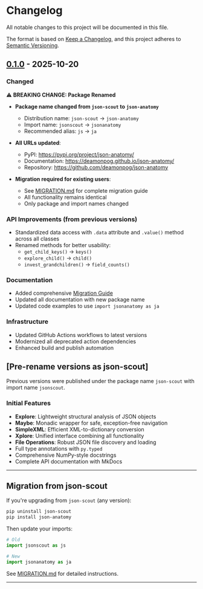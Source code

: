 # Changelog

All notable changes to this project will be documented in this file.

The format is based on [Keep a Changelog](https://keepachangelog.com/en/1.0.0/),
and this project adheres to [Semantic Versioning](https://semver.org/spec/v2.0.0.html).

## [0.1.0] - 2025-10-20

### Changed

⚠️ **BREAKING CHANGE: Package Renamed**

- **Package name changed from `json-scout` to `json-anatomy`**
  - Distribution name: `json-scout` → `json-anatomy`
  - Import name: `jsonscout` → `jsonanatomy`
  - Recommended alias: `js` → `ja`
  
- **All URLs updated**:
  - PyPI: https://pypi.org/project/json-anatomy/
  - Documentation: https://deamonpog.github.io/json-anatomy/
  - Repository: https://github.com/deamonpog/json-anatomy

- **Migration required for existing users**:
  - See [MIGRATION.md](MIGRATION.md) for complete migration guide
  - All functionality remains identical
  - Only package and import names changed

### API Improvements (from previous versions)

- Standardized data access with `.data` attribute and `.value()` method across all classes
- Renamed methods for better usability:
  - `get_child_keys()` → `keys()`
  - `explore_child()` → `child()`
  - `invest_grandchildren()` → `field_counts()`

### Documentation

- Added comprehensive [Migration Guide](MIGRATION.md)
- Updated all documentation with new package name
- Updated code examples to use `import jsonanatomy as ja`

### Infrastructure

- Updated GitHub Actions workflows to latest versions
- Modernized all deprecated action dependencies
- Enhanced build and publish automation

## [Pre-rename versions as json-scout]

Previous versions were published under the package name `json-scout` with import name `jsonscout`.

### Initial Features

- **Explore**: Lightweight structural analysis of JSON objects
- **Maybe**: Monadic wrapper for safe, exception-free navigation
- **SimpleXML**: Efficient XML-to-dictionary conversion
- **Xplore**: Unified interface combining all functionality
- **File Operations**: Robust JSON file discovery and loading
- Full type annotations with `py.typed`
- Comprehensive NumPy-style docstrings
- Complete API documentation with MkDocs

---

## Migration from json-scout

If you're upgrading from `json-scout` (any version):

```bash
pip uninstall json-scout
pip install json-anatomy
```

Then update your imports:
```python
# Old
import jsonscout as js

# New
import jsonanatomy as ja
```

See [MIGRATION.md](MIGRATION.md) for detailed instructions.

---

[0.1.0]: https://github.com/deamonpog/json-anatomy/releases/tag/v0.1.0
